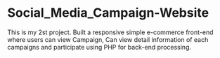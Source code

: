 # Social_Media_Campaign-Website
This is my 2st project. Built a responsive simple e-commerce front-end where users can view Campaign, Can view detail information of each campaigns and participate using PHP for back-end processing.
